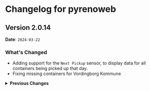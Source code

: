 # Changelog for pyrenoweb

## Version 2.0.14

**Date**: `2024-03-22`

### What's Changed

- Adding support for the `Next Pickup` sensor, to display data for all containers being picked up that day.
- Fixing missing containers for Vordingborg Kommune


<details>
  <summary><b>Previous Changes</b></summary>


## Version 2.0.13

**Date**: `2024-03-22`

### What's Changed

- Fixing datetime to date conversion

## Version 2.0.12

**Date**: `2024-03-22`

### What's Changed

- see release notes for V2.0.5 of https://github.com/briis/affalddk as alle changes here are reflected there.

## Version 2.0.11

**Date**: `2024-03-12`

### What's Changed

- Fixing the Genbrug category for Kerteminde kommune

## Version 2.0.10

**Date**: `2024-03-10`

### What's Changed

- Fixing the Genbrug category for Hvidovre kommune
- Fixing the Genbrug category for Greve kommune
- Fixing the Genbrug category for Egedal kommune
- Fixing the Genbrug category for Rudersdal kommune
- Fixing the Genbrug category for Høje-Taastrup kommune

## Version 2.0.9

**Date**: `2024-03-09`

### What's Changed
- `Genbrug` is used for many different types of Containers, so there is now a new function that can handle these type of containers more generic, instead of by Municipality.
- Adding more material details to identify containers


  ## Version 2.0.8

  **Date**: `2024-03-09`

  ### What's Changed
  - `Genbrug` is used for many different types of Containers, so there is now a new function that can handle these type of containers more generic, instead of by Municipality.
  - Reverting the 2.0.7 implementation of embedded images, as size was too big for HA. Will be reimplemented, once I find a way to reduce the size.

  ## Version 2.0.6

  **Date**: `2024-03-07`

  ### What's Changed

  - Added Allerød to the list of Municipalities that need special handling of the `Genbrug` container.

  ## Version 2.0.5

  **Date**: `2024-03-07`

  ### What's Changed

  - Added handling of Special cases where Municipalities use the same Type for several Containers. For the identified Municipalities, we now do a second validation on other fields to place the Container in the right type.
  - Handling the case where the same Road exists more than once in a Municipality. There is now a requirement to enter the Zipcode of the Address when setting up a new entity in Home Assistant.
  - Fixing missing containers in Aalborg. Closing https://github.com/briis/affalddk/issues/11
  - Added Rudersdal back to the list as they do work with this Integration. Closing https://github.com/briis/affalddk/issues/8

  ## Version 2.0.4

  **Date**: `2024-03-02`

  ### Changes

* Removed the following Municipalities as they are not supported:
  * Balleup
  * Billund
  * Fanø
  * Favrskov
  * Fredericia
  * Frederikshavn
  * Guldborgsund
  * Haderslev
  * Herning
  * Holbæk
  * Holstebro
  * Ikast-Brande
  * Ishøj - They use the API, but do not supply dates, only textual descriptions, which cannot be converted to dates.
  * Kalundborg
  * Kolding
  * Læsø
  * Lolland
  * Middelfart
  * Morsø
  * Norddjurs
  * Nordfyns
  * Nyborg
  * Odder
  * Odense
  * Silkeborg
  * Skanderborg
  * Skive
  * Struer
  * Syddjurs
  * Thisted
  * Vejle
  * Vesthimmerland
  * Viborg
  * Tønder - They use the API in a Non-Standard way. Still under investigation if I can retrieve the data
  * Vallensbæk

* Added new function to support Municipalities that only supply weekdays. (Albertslund, Furesø).
* Added new garbage type `plastmetalmadmdk` which holds *Plast, Metal, Mad & Drikkekartoner*
* Added new garbage type `pappapir` which holds *Pap & Papir*
* Added new garbage type `tekstil` which holds *Tekstilaffald*
* Added new garbage type `glasplast` which holds *Glas, Plast & Madkartoner*
* Added new garbage type `plastmetalpapir` which holds *Plast, Metal & Papir*
* Fixed bug when Garbage Type could be in more than pickup type. Happens when partial strings are the same.

</details>
